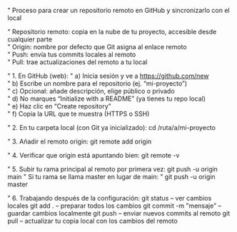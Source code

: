 " Proceso para crear un repositorio remoto en GitHub y sincronizarlo con el local

" Repositorio remoto: copia en la nube de tu proyecto, accesible desde cualquier parte  
" Origin: nombre por defecto que Git asigna al enlace remoto  
" Push: envía tus commits locales al remoto  
" Pull: trae actualizaciones del remoto a tu local  

" 1. En GitHub (web):
"    a) Inicia sesión y ve a https://github.com/new  
"    b) Escribe un nombre para el repositorio (ej. “mi-proyecto”)  
"    c) Opcional: añade descripción, elige público o privado  
"    d) No marques “Initialize with a README” (ya tienes tu repo local)  
"    e) Haz clic en “Create repository”  
"    f) Copia la URL que te muestra (HTTPS o SSH)

" 2. En tu carpeta local (con Git ya inicializado):
cd /ruta/a/mi-proyecto

" 3. Añadir el remoto origin:
git remote add origin <URL-que-copiaste>

" 4. Verificar que origin está apuntando bien:
git remote -v

" 5. Subir tu rama principal al remoto por primera vez:
git push -u origin main
"    Si tu rama se llama master en lugar de main:
"    git push -u origin master

" 6. Trabajando después de la configuración:
git status                    – ver cambios locales
git add .                     – preparar todos los cambios
git commit -m "mensaje"       – guardar cambios localmente
git push                      – enviar nuevos commits al remoto
git pull                      – actualizar tu copia local con los cambios del remoto

